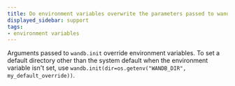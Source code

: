 ```yaml
---
title: Do environment variables overwrite the parameters passed to wandb.init()?
displayed_sidebar: support
tags:
- environment variables
---
```

Arguments passed to `wandb.init` override environment variables. To set a default directory other than the system default when the environment variable isn't set, use `wandb.init(dir=os.getenv("WANDB_DIR", my_default_override))`.